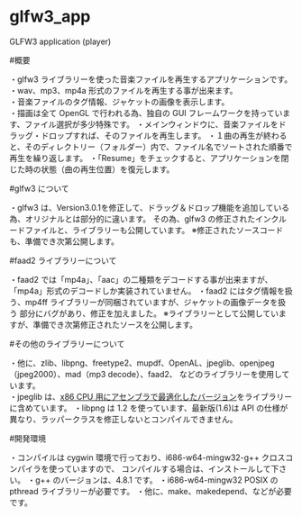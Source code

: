 glfw3_app
=========

GLFW3 application (player)

#概要

・glfw3 ライブラリーを使った音楽ファイルを再生するアプリケーションです。  
・wav、mp3、mp4a 形式のファイルを再生する事が出来ます。  
・音楽ファイルのタグ情報、ジャケットの画像を表示します。  
・描画は全て OpenGL で行われる為、独自の GUI フレームワークを持っています、ファイル選択が多少特殊です。
・メインウィンドウに、音楽ファイルをドラッグ・ドロップすれば、そのファイルを再生します。
・１曲の再生が終わると、そのディレクトリー（フォルダー）内で、ファイル名でソートされた順番で再生を繰り返します。
・「Resume」をチェックすると、アプリケーションを閉じた時の状態（曲の再生位置）を復元します。


#glfw3 について

・glfw3 は、Version3.0.1を修正して、ドラッグ＆ドロップ機能を追加している為、オリジナルとは部分的に違います。
その為、glfw3 の修正されたインクルードファイルと、ライブラリーも公開しています。
※修正されたソースコードも、準備でき次第公開します。


#faad2 ライブラリーについて

・faad2 では「mp4a」、「aac」の二種類をデコードする事が出来ますが、「mp4a」形式のデコードしか実装されていません。
・faad2 にはタグ情報を扱う、mp4ff ライブラリーが同梱されていますが、ジャケットの画像データを扱う
部分にバグがあり、修正を加えました。
※ライブラリーとして公開していますが、準備でき次第修正されたソースを公開します。


#その他のライブラリーについて

・他に、zlib、libpng、freetype2、mupdf、OpenAL、jpeglib、openjpeg（jpeg2000）、mad（mp3 decode）、faad2、
などのライブラリーを使用しています。  
・jpeglib は、[x86 CPU 用にアセンブラで最適化したバージョン](http://cetus.sakura.ne.jp/softlab/jpeg-x86simd/jpegsimd.html)をライブラリーに含めています。
・libpng は 1.2 を使っています、最新版(1.6)は API の仕様が異なり、ラッパークラスを修正しないとコンパイルできません。


#開発環境

・コンパイルは cygwin 環境で行っており、i686-w64-mingw32-g++ クロスコンパイラを使っていますので、
コンパイルする場合は、インストールして下さい。
・g++ のバージョンは、4.8.1 です。
・i686-w64-mingw32 POSIX の pthread ライブラリーが必要です。
・他に、make、makedepend、などが必要です。  
